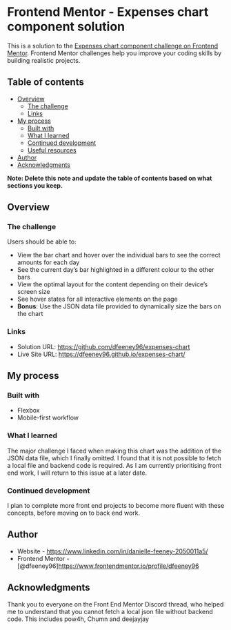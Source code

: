 # Frontend Mentor - Expenses chart component solution

This is a solution to the [Expenses chart component challenge on Frontend Mentor](https://www.frontendmentor.io/challenges/expenses-chart-component-e7yJBUdjwt). Frontend Mentor challenges help you improve your coding skills by building realistic projects. 


## Table of contents

- [Overview](#overview)
  - [The challenge](#the-challenge)
  - [Links](#links)
- [My process](#my-process)
  - [Built with](#built-with)
  - [What I learned](#what-i-learned)
  - [Continued development](#continued-development)
  - [Useful resources](#useful-resources)
- [Author](#author)
- [Acknowledgments](#acknowledgments)

**Note: Delete this note and update the table of contents based on what sections you keep.**

## Overview

### The challenge

Users should be able to:

- View the bar chart and hover over the individual bars to see the correct amounts for each day
- See the current day’s bar highlighted in a different colour to the other bars
- View the optimal layout for the content depending on their device’s screen size
- See hover states for all interactive elements on the page
- **Bonus**: Use the JSON data file provided to dynamically size the bars on the chart


### Links

- Solution URL: https://github.com/dfeeney96/expenses-chart
- Live Site URL: https://dfeeney96.github.io/expenses-chart/

## My process

### Built with


- Flexbox
- Mobile-first workflow

### What I learned

The major challenge I faced when making this chart was the addition of the JSON data file, which I finally omitted. I found that it is not possible to fetch a local file and backend code is required. As I am currently prioritising front end work, I will return to this issue at a later date. 


### Continued development

I plan to complete more front end projects to become more fluent with these concepts, before moving on to back end work. 


## Author

- Website - https://www.linkedin.com/in/danielle-feeney-2050011a5/
- Frontend Mentor - [@dfeeney96]https://www.frontendmentor.io/profile/dfeeney96


## Acknowledgments

Thank you to everyone on the Front End Mentor Discord thread, who helped me to understand that you cannot fetch a local json file without backend code. This includes pow4h, Chumn and deejayjay
